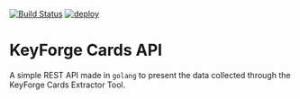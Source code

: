[![Build Status](https://github.com/cardsofkeyforge/api/actions/workflows/build.yml/badge.svg)](https://github.com/cardsofkeyforge/api/actions/workflows/build.yml) [![deploy](https://github.com/cardsofkeyforge/api/actions/workflows/deploy.yml/badge.svg)](https://github.com/cardsofkeyforge/api/actions/workflows/deploy.yml)

# KeyForge Cards API

A simple REST API made in `golang` to present the data collected through the KeyForge Cards Extractor Tool.
